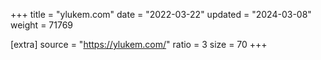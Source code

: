+++
title = "ylukem.com"
date = "2022-03-22"
updated = "2024-03-08"
weight = 71769

[extra]
source = "https://ylukem.com/"
ratio = 3
size = 70
+++

